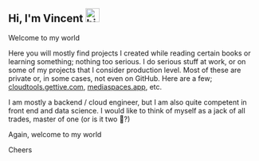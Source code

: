## Hi, I'm Vincent <img src="https://user-images.githubusercontent.com/1303154/88677602-1635ba80-d120-11ea-84d8-d263ba5fc3c0.gif" width="28px" height="28px" alt="hi">

Welcome to my world

Here you will mostly find projects I created while reading certain books or learning something; nothing too serious. I do serious stuff at work, or on some of my projects that I consider production level. Most of these are private or, in some cases, not even on GitHub. Here are a few; [cloudtools.gettive.com](https://cloudtools.gettive.com), [mediaspaces.app](https://www.mediaspaces.app), etc.

I am mostly a backend / cloud engineer, but I am also quite competent in front end and data science. I would like to think of myself as a jack of all trades, master of one (or is it two :thinking:?)

Again, welcome to my world

Cheers
